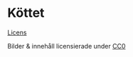 # Köttet

[Licens](https://github.com/Vegosvar/Kottet/blob/master/LICENSE)

Bilder & innehåll licensierade under [CC0](http://creativecommons.org/publicdomain/zero/1.0/deed.sv)